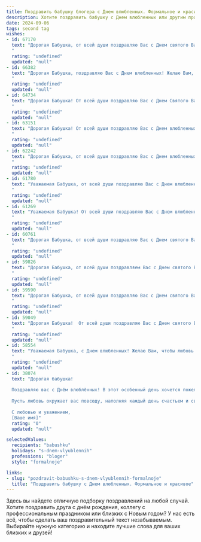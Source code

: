 ```yaml
---
title: Поздравить бабушку блогера с Днем влюбленных. Формальное и красивое
description: Хотите поздравить бабушку с Днем влюбленных или другим праздником? Наш ИИ создаст незабываемое поздравление, а вы обязательно выделитесь среди других.  
date: 2024-09-06
tags: second tag
wishes:
- id: 67170
  text: "Дорогая Бабушка, от всей души поздравляю Вас с Днем святого Валентина! Пусть Ваша жизнь будет наполнена любовью, радостью и заботой близких людей. Желаю Вам крепкого здоровья, долголетия и творческих успехов в Вашем блоге.
  "
  rating: "undefined"
  updated: "null"
- id: 66382
  text: "Дорогая Бабушка, поздравляю Вас с Днем влюбленных! Желаю Вам, чтобы рядом с Вами всегда была любовь, тепло и поддержка. Пусть Ваше сердце переполняет радость и светлые чувства!
  "
  rating: "undefined"
  updated: "null"
- id: 64734
  text: "Дорогая Бабушка! От всей души поздравляю Вас с Днем Святого Валентина! Желаю Вам много любви, тепла и радости в эти замечательные день. Пусть Ваш блог продолжает радовать ваших подписчиков интересными и актуальными материалами. С любовью и уважением!
  "
  rating: "undefined"
  updated: "null"
- id: 63151
  text: "Дорогая Бабушка! От всей души поздравляю Вас с Днем влюбленных! Пусть этот день подарит Вам море любви, тепла и радости от ваших близких. Желаю Вам крепкого здоровья, бодрости духа и вдохновения, которое Вы так щедро делитесь с нами в своем блоге.
  "
  rating: "undefined"
  updated: "null"
- id: 62242
  text: "Дорогая Бабушка, от всей души поздравляю Вас с Днем влюбленных! Пусть Ваше сердце всегда будет наполнено любовью, а жизнь – радостью и счастьем. Желаю Вам крепкого здоровья, оптимизма и вдохновения для новых блогерских проектов!
  "
  rating: "undefined"
  updated: "null"
- id: 61780
  text: "Уважаемая Бабушка, от всей души поздравляю Вас с Днем влюбленных! Желаю Вам бесконечной любви и нежности, радости, тепла и ярких впечатлений. Пусть Ваша жизнь будет полна прекрасных моментов, а Ваши таланты, как блогера, продолжают вдохновлять и радовать Ваших подписчиков.
  "
  rating: "undefined"
  updated: "null"
- id: 61269
  text: "Уважаемая Бабушка! От всей души поздравляю Вас с Днем влюбленных! Желаю Вам океана любви и нежности,  радости и тепла в сердце. Пусть Ваша жизнь будет наполнена яркими красками и счастьем.
  "
  rating: "undefined"
  updated: "null"
- id: 60761
  text: "Дорогая Бабушка, от всей души поздравляю Вас с Днем святого Валентина! Пусть этот день наполнит Ваше сердце теплом любви и заботы, а Ваша жизнь будет полна радостных моментов и ярких впечатлений. Желаю Вам крепкого здоровья, семейного благополучия и, конечно же, вдохновения для Вашего блога. Пусть Ваша аудитория всегда с нетерпением ждет новых интересных публикаций!
  "
  rating: "undefined"
  updated: "null"
- id: 59826
  text: "Дорогая Бабушка, от всей души поздравляем Вас с Днем святого Валентина! Пусть этот день подарит Вам любовь, тепло и радость! Желаем Вам крепкого здоровья, ярких впечатлений и бесконечной любви от всех, кто Вас окружает. Пусть Ваша блогерская деятельность приносит Вам только положительные эмоции и новых верных поклонников!
  "
  rating: "undefined"
  updated: "null"
- id: 59590
  text: "Дорогая Бабушка, от всей души поздравляю Вас с Днем святого Валентина! Желаю Вам крепкого здоровья, благополучия и  неиссякаемой любви! Пусть Ваши дни будут наполнены радостью, а сердце всегда сохраняет тепло и свет!
  "
  rating: "undefined"
  updated: "null"
- id: 59049
  text: "Дорогая Бабушка!  От всей души поздравляю Вас с Днем святого Валентина! Желаю Вам  оставаться такой же яркой, жизнерадостной и  любимой, как Ваши блоги. Пусть Ваше сердце всегда будет полным  любви и вдохновения!
  "
  rating: "undefined"
  updated: "null"
- id: 58554
  text: "Уважаемая Бабушка, с Днем влюбленных! Желаю Вам, чтобы любовь всегда согревала Ваше сердце, а близкие люди дарили Вам радость и заботу. Пусть Ваш блогерский талант приносит Вам вдохновение и признание!
  "
  rating: "undefined"
  updated: "null"
- id: 38074
  text: "Дорогая бабушка!
  
  Поздравляю вас с Днём влюблённых! В этот особенный день хочется пожелать вам неизменной радости, теплоты и гармонии в душе. Вы — источник вдохновения для всех нас, и ваша мудрость, доброта и забота всегда согревают сердца.
  
  Пусть любовь окружает вас повсюду, наполняя каждый день счастьем и светом. Желаю, чтобы ваша жизнь была яркой и насыщенной, а каждый момент приносил лишь положительные эмоции.
  
  С любовью и уважением,
  [Ваше имя]"
  rating: "0"
  updated: "null"

selectedValues:
  recipients: "babushku"
  holidays: "s-dnem-vlyublennih"
  professions: "bloger"
  style: "formalnoje"

links:
- slug: "pozdravit-babushku-s-dnem-vlyublennih-formalnoje"
  title: "Поздравить бабушку с Днем влюбленных. Формальное и красивое"
---
```


Здесь вы найдете отличную подборку поздравлений на любой случай. 
Хотите поздравить друга с днём рождения, коллегу с профессиональным праздником или близких с Новым годом? У нас есть всё, чтобы сделать ваш поздравительный текст незабываемым. Выбирайте нужную категорию и находите лучшие слова для ваших близких и друзей!
